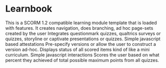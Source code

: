 # Learnbook
This is a SCORM 1.2 compatible learning module template that is loaded with features.
It creates navigation, does branching, ad hoc page-sets created by the user
Integrates questionmark quizzes, qualtrics surveys or quizzes, storyline or captivate presentations or quizzes.
Simple javascript based attestations
Pre-specify versions or allow the user to construct a version ad-hoc.
Displays status of all scored items kind of like a mini curriculum.
Simple javascript interactions
Scores the user based on what percent they achieved of total possible maximum points from all quizzes. 


